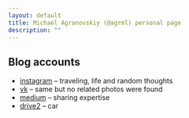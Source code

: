```yaml
---
layout: default
title: Michael Agranovskiy (@agrml) personal page
description: ""
---
```


## Blog accounts

* [instagram](http://instagram.com/agrml) – traveling, life and random thoughts
* [vk](https://vk.com/agrml) – same but no related photos were found
* [medium](https://medium.com/@agrml) – sharing expertise
* [drive2](https://www.drive2.ru/r/skoda/yeti/566300716180703074/) – car
